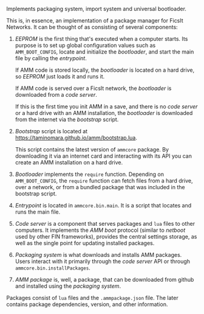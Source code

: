 Implements packaging system, import system and universal bootloader.

This is, in essence, an implementation of a package manager for FicsIt Networks.
It can be thought of as consisting of several components:

1. _EEPROM_ is the first thing that's executed when a computer starts.
   Its purpose is to set up global configuration values such as `AMM_BOOT_CONFIG`,
   locate and initialize the _bootloader_, and start the main file
   by calling the _entrypoint_.

   If AMM code is stored locally, the _bootloader_ is located on a hard drive,
   so _EEPROM_ just loads it and runs it.

   If AMM code is served over a FicsIt network, the _bootloader_ is downloaded
   from a _code server_.

   If this is the first time you init AMM in a save, and there is no _code server_
   or a hard drive with an AMM installation, the _bootloader_ is downloaded from
   the internet via the _bootstrap_ script.

2. _Bootstrap_ script is located at https://taminomara.github.io/amm/bootstrap.lua.

   This script contains the latest version of `ammcore` package. By downloading
   it via an internet card and interacting with its API you can create
   an AMM installation on a hard drive.

3. _Bootloader_ implements the `require` function. Depending on `AMM_BOOT_CONFIG`,
   the `require` function can fetch files from a hard drive, over a network,
   or from a bundled package that was included in the bootstrap script.

4. _Entrypoint_ is located in `ammcore.bin.main`. It is a script that locates
   and runs the main file.

5. _Code server_ is a component that serves packages and `lua` files
   to other computers. It implements the _AMM boot_ protocol (similar to _netboot_
   used by other FIN frameworks), provides the central settings storage,
   as well as the single point for updating installed packages.

6. _Packaging system_ is what downloads and installs AMM packages.
   Users interact with it primarily through the _code server_ API or
   through `ammcore.bin.installPackages`.

7. _AMM package_ is, well, a package, that can be downloaded from github
  and installed using the _packaging system_.

  Packages consist of `lua` files and the `.ammpackage.json` file.
  The later contains package dependencies, version, and other information.
